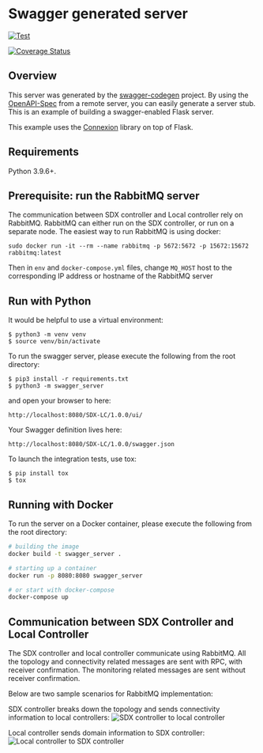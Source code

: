 # Swagger generated server

[![Test](https://github.com/atlanticwave-sdx/sdx-lc/actions/workflows/test.yml/badge.svg)](https://github.com/atlanticwave-sdx/sdx-lc/actions/workflows/test.yml)

[![Coverage Status](https://coveralls.io/repos/github/atlanticwave-sdx/sdx-lc/badge.svg)](https://coveralls.io/github/atlanticwave-sdx/sdx-lc)

## Overview
This server was generated by the [swagger-codegen](https://github.com/swagger-api/swagger-codegen) project. By using the
[OpenAPI-Spec](https://github.com/swagger-api/swagger-core/wiki) from a remote server, you can easily generate a server stub.  This
is an example of building a swagger-enabled Flask server.

This example uses the [Connexion](https://github.com/zalando/connexion) library on top of Flask.

## Requirements

Python 3.9.6+.

## Prerequisite: run the RabbitMQ server
The communication between SDX controller and Local controller rely on RabbitMQ. RabbitMQ can either run on the SDX controller, or run on a separate node. The easiest way to run RabbitMQ is using docker:

```
sudo docker run -it --rm --name rabbitmq -p 5672:5672 -p 15672:15672 rabbitmq:latest
```

Then in `env` and `docker-compose.yml` files, change `MQ_HOST` host to the corresponding IP address or hostname of the RabbitMQ server

## Run with Python

It would be helpful to use a virtual environment:

```console
$ python3 -m venv venv
$ source venv/bin/activate
```

To run the swagger server, please execute the following from the root directory:

```console
$ pip3 install -r requirements.txt
$ python3 -m swagger_server
```

and open your browser to here:

```
http://localhost:8080/SDX-LC/1.0.0/ui/
```

Your Swagger definition lives here:

```
http://localhost:8080/SDX-LC/1.0.0/swagger.json
```

To launch the integration tests, use tox:

```console
$ pip install tox
$ tox
```

## Running with Docker

To run the server on a Docker container, please execute the following from the root directory:

```bash
# building the image
docker build -t swagger_server .

# starting up a container
docker run -p 8080:8080 swagger_server

# or start with docker-compose
docker-compose up
```

## Communication between SDX Controller and Local Controller

The SDX controller and local controller communicate using RabbitMQ. All the topology and connectivity related messages are sent with RPC, with receiver confirmation. The monitoring related messages are sent without receiver confirmation.

Below are two sample scenarios for RabbitMQ implementation:

SDX controller breaks down the topology and sends connectivity information to local controllers:
![SDX controller to local controller](https://user-images.githubusercontent.com/29924060/139590360-d6c9aaef-e9ba-4c32-a8f9-7a0644b4b35f.jpg)

Local controller sends domain information to SDX controller:
![Local controller to SDX controller](https://user-images.githubusercontent.com/29924060/139590365-361b4f46-984c-4ab6-8d47-83c9c362910b.jpg)
